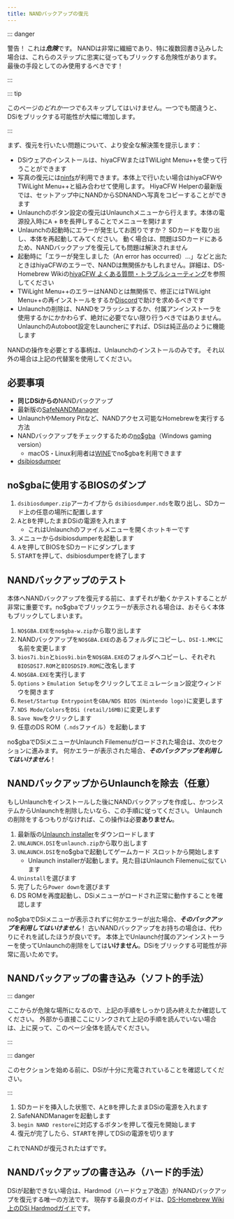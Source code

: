 ```yaml
---
title: NANDバックアップの復元
---
```


::: danger

警告！ これは***危険***です。 NANDは非常に繊細であり、特に複数回書き込みした場合は、これらのステップに忠実に従ってもブリックする危険性があります。 最後の手段としてのみ使用するべきです！

:::

::: tip

このページの*どれか一つでも*スキップしてはいけません。一つでも間違うと、DSiをブリックする可能性が大幅に増加します。

:::

まず、復元を行いたい問題について、より安全な解決策を提示します：
- DSiウェアのインストールは、hiyaCFWまたはTWiLight Menu++を使って行うことができます
- 写真の復元には[ninfs](https://github.com/ihaveamac/ninfs/releases)が利用できます。本体上で行いたい場合はhiyaCFWやTWiLight Menu++と組み合わせて使用します。 HiyaCFW Helperの最新版では、セットアップ中にNANDからSDNANDへ写真をコピーすることができます
- Unlaunchのボタン設定の復元はUnlaunchメニューから行えます。本体の電源投入時に<kbd class="face">A</kbd> + <kbd class="face">B</kbd>を長押しすることでメニューを開けます
- Unlaunchの起動時にエラーが発生してお困りですか？ SDカードを取り出し、本体を再起動してみてください。 動く場合は、問題はSDカードにあるため、NANDバックアップを復元しても問題は解決されません
- 起動時に「エラーが発生しました（An error has occurred）...」などと出たときはhiyaCFWのエラーで、NANDは無関係かもしれません。詳細は、DS-Homebrew Wikiの[hiyaCFW よくある質問・トラブルシューティング](https://wiki.ds-homebrew.com/hiyacfw/faq)を参照してください
- TWiLight Menu++のエラーはNANDとは無関係で、修正にはTWiLight Menu++の再インストールをするか[Discord](https://ds-homebrew.com/discord)で助けを求めるべきです
- Unlaunchの削除は、NANDをフラッシュするか、付属アンインストーラを使用するかにかかわらず、絶対に必要でない限り行うべきではありません。UnlaunchのAutoboot設定をLauncherにすれば、DSiは純正品のように機能します

NANDの操作を必要とする事柄は、Unlaunchのインストールのみです。 それ以外の場合は上記の代替案を使用してください。

## 必要事項
- **同じDSiからの**NANDバックアップ
- 最新版の[SafeNANDManager](https://github.com/DS-Homebrew/SafeNANDManager/releases/latest/download/SafeNANDManager.nds)
- UnlaunchやMemory Pitなど、NANDアクセス可能なHomebrewを実行する方法
- NANDバックアップをチェックするための[no$gba](https://problemkaputt.de/gba.htm)（Windows gaming version）
    - macOS・Linux利用者は[WINE](https://winehq.org)でno$gbaを利用できます
- [dsibiosdumper](https://melonds.kuribo64.net/downloads/dsibiosdumper.7z)

## no$gbaに使用するBIOSのダンプ
1. `dsibiosdumper.zip`アーカイブから `dsibiosdumper.nds`を取り出し、SDカード上の任意の場所に配置します
2. <kbd class="face">A</kbd>と<kbd class="face">B</kbd>を押したままDSiの電源を入れます
    - これはUnlaunchのファイルメニューを開くホットキーです
3. メニューからdsibiosdumperを起動します
4. <kbd class="face">A</kbd>を押してBIOSをSDカードにダンプします
5. <kbd>START</kbd>を押して、dsibiosdumperを終了します

## NANDバックアップのテスト
本体へNANDバックアップを復元する前に、まずそれが動くかテストすることが非常に重要です。no$gbaでブリックエラーが表示される場合は、おそらく本体もブリックしてしまいます。
1. `NO$GBA.EXE`を`no$gba-w.zip`から取り出します
2. NANDバックアップを`NO$GBA.EXE`のあるフォルダにコピーし、`DSI-1.MMC`に名前を変更します
3. `bios7i.bin`と`bios9i.bin`を`NO$GBA.EXE`のフォルダへコピーし、それぞれ`BIOSDSI7.ROM`と`BIOSDSI9.ROM`に改名します
4. `NO$GBA.EXE`を実行します
5. `Options` > `Emulation Setup`をクリックしてエミュレーション設定ウィンドウを開きます
6. `Reset/Startup Entrypoint`を`GBA/NDS BIOS (Nintendo logo)`に変更します
7. `NDS Mode/Colors`を`DSi (retail/16MB)`に変更します
8. `Save Now`をクリックします
9. 任意のDS ROM（`.nds`ファイル）を起動します

no$gbaでDSiメニューかUnlaunch Filemenuがロードされた場合は、次のセクションに進みます。 何かエラーが表示された場合、***そのバックアップを利用してはいけません***！

## NANDバックアップからUnlaunchを除去（任意）
もしUnlaunchをインストールした後にNANDバックアップを作成し、かつシステムからUnlaunchを削除したいなら、この手順に従ってください。 Unlaunchの削除をするつもりがなければ、この操作は必要**ありません**。
1. 最新版の[Unlaunch installer](https://problemkaputt.de/unlaunch.zip)をダウンロードします
1. `UNLAUNCH.DSI`を`unlaunch.zip`から取り出します
1. `UNLAUNCH.DSI`をno$gbaで起動してゲームカード スロットから開始します
    - Unlaunch installerが起動します。見た目はUnlaunch Filemenuに似ています
1. `Uninstall`を選びます
1. 完了したら`Power down`を選びます
1. DS ROMを再度起動し、DSiメニューがロードされ正常に動作することを確認します

no$gbaでDSiメニューが表示されずに何かエラーが出た場合、***そのバックアップを利用してはいけません***！ 古いNANDバックアップをお持ちの場合は、代わりにそれを試したほうが良いです。 本体上でUnlaunch付属のアンインストーラーを使ってUnlaunchの削除をしては**いけません**。DSiをブリックする可能性が非常に高いためです。

## NANDバックアップの書き込み（ソフト的手法）

::: danger

ここからが危険な場所になるので、上記の手順をしっかり読み終えたか確認してください。 外部から直接ここにリンクされて上記の手順を読んでいない場合は、上に戻って、このページ全体を読んでください。

:::

::: danger

このセクションを始める前に、DSiが十分に充電されていることを確認してください。

:::

1. SDカードを挿入した状態で、<kbd class="face">A</kbd>と<kbd class="face">B</kbd>を押したままDSiの電源を入れます
3. SafeNANDManagerを起動します
4. `begin NAND restore`に対応するボタンを押して復元を開始します
6. 復元が完了したら、<kbd>START</kbd>を押してDSiの電源を切ります

これでNANDが復元されたはずです。

## NANDバックアップの書き込み（ハード的手法）
DSiが起動できない場合は、Hardmod（ハードウェア改造）がNANDバックアップを復元する唯一の方法です。 現存する最良のガイドは、[DS-Homebrew Wiki上のDSi Hardmodガイド](https://wiki.ds-homebrew.com/ds-index/hardmod#nintendo-dsi)です。
